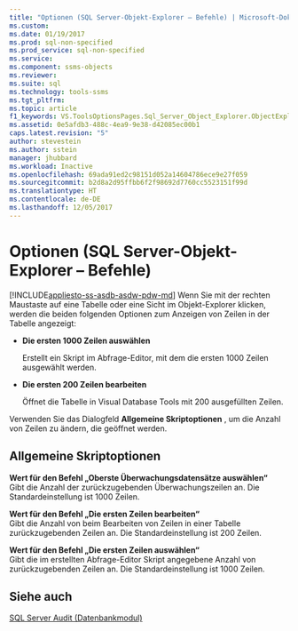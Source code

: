 ```yaml
---
title: "Optionen (SQL Server-Objekt-Explorer – Befehle) | Microsoft-Dokumentation"
ms.custom: 
ms.date: 01/19/2017
ms.prod: sql-non-specified
ms.prod_service: sql-non-specified
ms.service: 
ms.component: ssms-objects
ms.reviewer: 
ms.suite: sql
ms.technology: tools-ssms
ms.tgt_pltfrm: 
ms.topic: article
f1_keywords: VS.ToolsOptionsPages.Sql_Server_Object_Explorer.ObjectExplorerCommands
ms.assetid: 0e5afdb3-488c-4ea9-9e38-d42085ec00b1
caps.latest.revision: "5"
author: stevestein
ms.author: sstein
manager: jhubbard
ms.workload: Inactive
ms.openlocfilehash: 69ada91ed2c98151d052a14604786ece9e27f059
ms.sourcegitcommit: b2d8a2d95ffbb6f2f98692d7760cc5523151f99d
ms.translationtype: HT
ms.contentlocale: de-DE
ms.lasthandoff: 12/05/2017
---
```

# <a name="options-sql-server-object-explorer---commands"></a>Optionen (SQL Server-Objekt-Explorer – Befehle)
[!INCLUDE[appliesto-ss-asdb-asdw-pdw-md](../../includes/appliesto-ss-asdb-asdw-pdw-md.md)] Wenn Sie mit der rechten Maustaste auf eine Tabelle oder eine Sicht im Objekt-Explorer klicken, werden die beiden folgenden Optionen zum Anzeigen von Zeilen in der Tabelle angezeigt:  
  
-   **Die ersten 1000 Zeilen auswählen**  
  
    Erstellt ein Skript im Abfrage-Editor, mit dem die ersten 1000 Zeilen ausgewählt werden.  
  
-   **Die ersten 200 Zeilen bearbeiten**  
  
    Öffnet die Tabelle in Visual Database Tools mit 200 ausgefüllten Zeilen.  
  
Verwenden Sie das Dialogfeld **Allgemeine Skriptoptionen** , um die Anzahl von Zeilen zu ändern, die geöffnet werden.  
  
## <a name="general-scripting-options"></a>Allgemeine Skriptoptionen  
**Wert für den Befehl „Oberste <n> Überwachungsdatensätze auswählen“**  
Gibt die Anzahl der zurückzugebenden Überwachungszeilen an. Die Standardeinstellung ist 1000 Zeilen.  
  
**Wert für den Befehl „Die ersten <n> Zeilen bearbeiten“**  
Gibt die Anzahl von beim Bearbeiten von Zeilen in einer Tabelle zurückzugebenden Zeilen an. Die Standardeinstellung ist 200 Zeilen.  
  
**Wert für den Befehl „Die ersten <n> Zeilen auswählen“**  
Gibt die im erstellten Abfrage-Editor Skript angegebene Anzahl von zurückzugebenden Zeilen an. Die Standardeinstellung ist 1000 Zeilen.  
  
## <a name="see-also"></a>Siehe auch  
[SQL Server Audit (Datenbankmodul)](http://msdn.microsoft.com/en-us/0c1fca2e-f22b-4fe8-806f-c87806664f00)  
  
